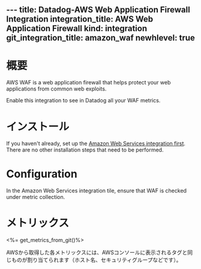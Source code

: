 --- title: Datadog-AWS Web Application Firewall Integration integration_title: AWS Web Application Firewall kind: integration git_integration_title: amazon_waf
newhlevel: true
---

# 概要

AWS WAF is a web application firewall that helps protect your web applications from common web exploits.

Enable this integration to see in Datadog all your WAF metrics.

# インストール

If you haven't already, set up the [Amazon Web Services integration first](/integrations/aws). There are no other installation steps that need to be performed.

# Configuration

In the Amazon Web Services integration tile, ensure that WAF is checked under metric collection.

# メトリックス

<%= get_metrics_from_git()%>

AWSから取得した各メトリックスには、AWSコンソールに表示されるタグと同じものが割り当てられます（ホスト名、セキュリティグループなどです）。
